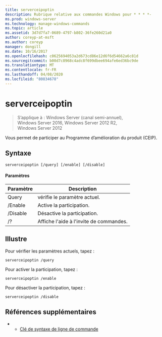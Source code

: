 ```yaml
---
title: serverceipoptin
description: Rubrique relative aux commandes Windows pour * * * *-
ms.prod: windows-server
ms.technology: manage-windows-commands
ms.topic: article
ms.assetid: 3d7d7fa7-0689-4797-b802-36fe260d21a0
author: coreyp-at-msft
ms.author: coreyp
manager: dongill
ms.date: 10/16/2017
ms.openlocfilehash: c0625694053a2d673cd86e12d6f6d54662a6c81d
ms.sourcegitcommit: b00d7c8968c4adc8f699dbee694afe6ed36bc9de
ms.translationtype: MT
ms.contentlocale: fr-FR
ms.lasthandoff: 04/08/2020
ms.locfileid: "80834678"
---
```

# <a name="serverceipoptin"></a>serverceipoptin

>S’applique à : Windows Server (canal semi-annuel), Windows Server 2016, Windows Server 2012 R2, Windows Server 2012

Vous permet de participer au Programme d’amélioration du produit (CEIP).
## <a name="syntax"></a>Syntaxe
```
serverceipoptin [/query] [/enable] [/disable]
```
#### <a name="parameters"></a>Paramètres
|Paramètre|Description|
|-------|--------|
|Query|vérifie le paramètre actuel.|
|/Enable|Active la participation.|
|/Disable|Désactive la participation.|
|/?|Affiche l'aide à l'invite de commandes.|
## <a name="examples"></a><a name=BKMK_Examples></a>Illustre
Pour vérifier les paramètres actuels, tapez :
```
serverceipoptin /query
```
Pour activer la participation, tapez :
```
serverceipoptin /enable
```
Pour désactiver la participation, tapez :
```
serverceipoptin /disable
```
## <a name="additional-references"></a>Références supplémentaires
-   - [Clé de syntaxe de ligne de commande](command-line-syntax-key.md)

